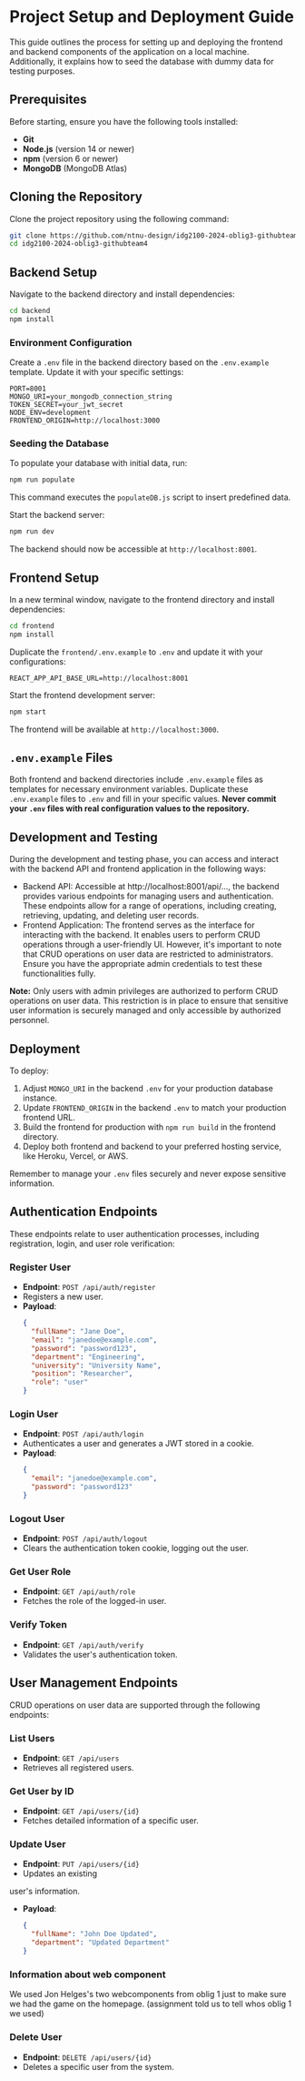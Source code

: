 # Project Setup and Deployment Guide

This guide outlines the process for setting up and deploying the frontend and backend components of the application on a local machine. Additionally, it explains how to seed the database with dummy data for testing purposes.

## Prerequisites

Before starting, ensure you have the following tools installed:

- **Git**
- **Node.js** (version 14 or newer)
- **npm** (version 6 or newer)
- **MongoDB** (MongoDB Atlas)

## Cloning the Repository

Clone the project repository using the following command:

```bash
git clone https://github.com/ntnu-design/idg2100-2024-oblig3-githubteam4.git
cd idg2100-2024-oblig3-githubteam4
```

## Backend Setup

Navigate to the backend directory and install dependencies:

```bash
cd backend
npm install
```

### Environment Configuration

Create a `.env` file in the backend directory based on the `.env.example` template. Update it with your specific settings:

```plaintext
PORT=8001
MONGO_URI=your_mongodb_connection_string
TOKEN_SECRET=your_jwt_secret
NODE_ENV=development
FRONTEND_ORIGIN=http://localhost:3000
```

### Seeding the Database

To populate your database with initial data, run:

```bash
npm run populate
```

This command executes the `populateDB.js` script to insert predefined data.

Start the backend server:

```bash
npm run dev
```

The backend should now be accessible at `http://localhost:8001`.

## Frontend Setup

In a new terminal window, navigate to the frontend directory and install dependencies:

```bash
cd frontend
npm install
```

Duplicate the `frontend/.env.example` to `.env` and update it with your configurations:

```plaintext
REACT_APP_API_BASE_URL=http://localhost:8001
```

Start the frontend development server:

```bash
npm start
```

The frontend will be available at `http://localhost:3000`.

## `.env.example` Files

Both frontend and backend directories include `.env.example` files as templates for necessary environment variables. Duplicate these `.env.example` files to `.env` and fill in your specific values. **Never commit your `.env` files with real configuration values to the repository.**

## Development and Testing

During the development and testing phase, you can access and interact with the backend API and frontend application in the following ways:

- Backend API: Accessible at http://localhost:8001/api/..., the backend provides various endpoints for managing users and authentication. These endpoints allow for a range of operations, including creating, retrieving, updating, and deleting user records.
- Frontend Application: The frontend serves as the interface for interacting with the backend. It enables users to perform CRUD operations through a user-friendly UI. However, it's important to note that CRUD operations on user data are restricted to administrators. Ensure you have the appropriate admin credentials to test these functionalities fully.

**Note:** Only users with admin privileges are authorized to perform CRUD operations on user data. This restriction is in place to ensure that sensitive user information is securely managed and only accessible by authorized personnel.

## Deployment

To deploy:

1. Adjust `MONGO_URI` in the backend `.env` for your production database instance.
2. Update `FRONTEND_ORIGIN` in the backend `.env` to match your production frontend URL.
3. Build the frontend for production with `npm run build` in the frontend directory.
4. Deploy both frontend and backend to your preferred hosting service, like Heroku, Vercel, or AWS.

Remember to manage your `.env` files securely and never expose sensitive information.

## Authentication Endpoints

These endpoints relate to user authentication processes, including registration, login, and user role verification:

### Register User

- **Endpoint**: `POST /api/auth/register`
- Registers a new user.
- **Payload**:
  ```json
  {
    "fullName": "Jane Doe",
    "email": "janedoe@example.com",
    "password": "password123",
    "department": "Engineering",
    "university": "University Name",
    "position": "Researcher",
    "role": "user"
  }
  ```

### Login User

- **Endpoint**: `POST /api/auth/login`
- Authenticates a user and generates a JWT stored in a cookie.
- **Payload**:
  ```json
  {
    "email": "janedoe@example.com",
    "password": "password123"
  }
  ```

### Logout User

- **Endpoint**: `POST /api/auth/logout`
- Clears the authentication token cookie, logging out the user.

### Get User Role

- **Endpoint**: `GET /api/auth/role`
- Fetches the role of the logged-in user.

### Verify Token

- **Endpoint**: `GET /api/auth/verify`
- Validates the user's authentication token.

## User Management Endpoints

CRUD operations on user data are supported through the following endpoints:

### List Users

- **Endpoint**: `GET /api/users`
- Retrieves all registered users.

### Get User by ID

- **Endpoint**: `GET /api/users/{id}`
- Fetches detailed information of a specific user.

### Update User

- **Endpoint**: `PUT /api/users/{id}`
- Updates an existing

user's information.

- **Payload**:
  ```json
  {
    "fullName": "John Doe Updated",
    "department": "Updated Department"
  }
  ```

### Information about web component
We used Jon Helges's two webcomponents from oblig 1 just to make sure we had the game on the homepage. (assignment told us to tell whos oblig 1 we used)

### Delete User

- **Endpoint**: `DELETE /api/users/{id}`
- Deletes a specific user from the system.
